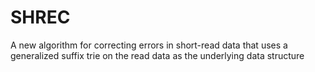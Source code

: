 # SHREC

A new algorithm for correcting errors in short-read data that uses a generalized suffix trie on the read data as the underlying data structure
